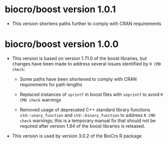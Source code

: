 # biocro/boost version 1.0.1

- This version shortens paths further to comply with CRAN requirements

# biocro/boost version 1.0.0

- This version is based on version 1.71.0 of the boost libraries, but changes
  have been made to address several issues identified by `R CMD check`:

  - Some paths have been shortened to comply with CRAN requirements for path
    lengths

  - Replaced instances of `sprintf` in boost files with `snprintf` to avoid
    `R CMD check` warnings

  - Removed usage of deprecated C++ standard library functions
    `std::unary_function` and `std::binary_function` to address `R CMD check`
    warnings; this is a temporary manual fix that should not be required after
    version 1.84 of the boost libraries is released.

- This version is used by version 3.0.2 of the BioCro R package
